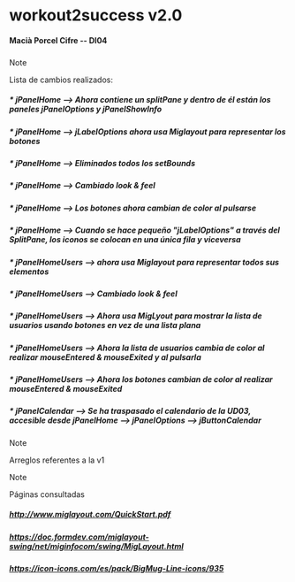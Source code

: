 # workout2success v2.0
#### Macià Porcel Cifre -- DI04
###
> [!NOTE]
> Lista de cambios realizados:
#####  * jPanelHome --> Ahora contiene un splitPane y dentro de él están los paneles jPanelOptions y jPanelShowInfo
#####  * jPanelHome --> jLabelOptions ahora usa Miglayout para representar los botones
#####  * jPanelHome --> Eliminados todos los setBounds
#####  * jPanelHome --> Cambiado look & feel
#####  * jPanelHome --> Los botones ahora cambian de color al pulsarse
#####  * jPanelHome --> Cuando se hace pequeño "jLabelOptions" a través del SplitPane, los iconos se colocan en una única fila y viceversa
#####
#####  * jPanelHomeUsers --> ahora usa Miglayout para representar todos sus elementos
#####  * jPanelHomeUsers --> Cambiado look & feel
#####  * jPanelHomeUsers --> Ahora usa MigLyout para mostrar la lista de usuarios usando botones en vez de una lista plana
#####  * jPanelHomeUsers --> Ahora la lista de usuarios cambia de color al realizar mouseEntered & mouseExited y al pulsarla
#####  * jPanelHomeUsers --> Ahora los botones cambian de color al realizar mouseEntered & mouseExited
#####  
#####  * jPanelCalendar --> Se ha traspasado el calendario de la UD03, accesible desde jPanelHome --> jPanelOptions --> jButtonCalendar

> [!NOTE]
> Arreglos referentes a la v1

> [!NOTE]
> Páginas consultadas
##### http://www.miglayout.com/QuickStart.pdf
##### https://doc.formdev.com/miglayout-swing/net/miginfocom/swing/MigLayout.html
##### https://icon-icons.com/es/pack/BigMug-Line-icons/935